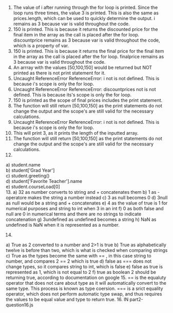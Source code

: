 1. The value of i after running through the for loop is printed. Since the loop runs three times, the value 3 is printed. This is also the same as prices.length, which can be used to quickly determine the output. i remains as 3 because var is valid throughout the code.
2. 150 is printed. This is because it returns the discounted price for the final item in the array as the call is placed after the for loop. discountprice remains as 3 because var is valid throughout the code, which is a property of var.
3. 150 is printed. This is because it returns the final price for the final item in the array as the call is placed after the for loop. finalprice remains as 3 because var is valid throughout the code.
4. An arrray with the values [50,100,150] would be returned but NOT printed as there is not print statement for it.
5. Uncaught ReferenceError ReferenceError: i not is not defined. This is because i's scope is only the for loop.
6. Uncaught ReferenceError ReferenceError: discountprices not is not defined. This is because its's scope is only the for loop.
7. 150 is printed as the scope of final prices includes the print statement.
8. The function will still return [50,100,150] as the print statements do not change the output and the scope's are still valid for the necessary calculations.
9. Uncaught ReferenceError ReferenceError: i not is not defined. This is because i's scope is only the for loop.
10. This will print 3, as it prints the length of the inputted array.
11. The function will still return [50,100,150] as the print statements do not change the output and the scope's are still valid for the necessary calculations.
12.
   a) student.name <br/>
   b) student['Grad Year'] <br/>
   c) student.greeting() <br/>
   d) student['Favorite Teacher'].name <br/>
   e) student.courseLoad[0] <br/>
13. 
    a) 32 as number converts to string and + concatenates them
    b) 1 as - operatore makes the string a number instead
    c) 3 as null becomes 0 
    d) 3null as null would be a string and + concatenates
    e) 4 as the value of true is 1 for numerical purposes and string to int when 3 in an int
    f) 0 as both false and null are 0 in numerical terms and there are no strings to indicate concatenation
    g) 3undefined as undefined becomes a string
    h) NaN as undefined is NaN when it is represented as a number.

14.
  a) True as 2 converted to a number and 2>1 is true
  b) True as alphabetically twelve is before than two, which is what is checked when comparing strings
  c) True as the types become the same with == , in this case string to number, and compares 2 == 2 which is true
  d) false as === does not change types, so it compares string to int, which is false
  e) false as true is represented as 1, which is not equal to 2
  f) true as boolean 2 should be returning true, according to documentation on google
15. == is the equaluty operator that does not care about type as it will automatically convert to the same type. This process is known as type coersion. === is a srict equality operator, which does not perform automatic type swap, and thus requires the values to be equal value and type to return true.
16. IN part2-question16.js
     
